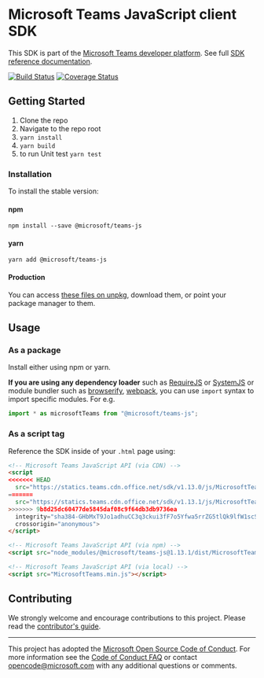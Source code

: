 # Microsoft Teams JavaScript client SDK

This SDK is part of the [Microsoft Teams developer platform](https://developer.microsoft.com/microsoft-teams). See full [SDK reference documentation](https://docs.microsoft.com/en-us/javascript/api/overview/msteams-client).

[![Build Status](https://travis-ci.org/OfficeDev/microsoft-teams-library-js.svg?branch=master)](https://travis-ci.org/OfficeDev/microsoft-teams-library-js)
[![Coverage Status](https://coveralls.io/repos/github/OfficeDev/microsoft-teams-library-js/badge.svg?branch=master)](https://coveralls.io/github/OfficeDev/microsoft-teams-library-js?branch=master)

## Getting Started

1.  Clone the repo
2.  Navigate to the repo root
3.  `yarn install`
4.  `yarn build`
5.  to run Unit test `yarn test`

### Installation

To install the stable version:

#### npm

`npm install --save @microsoft/teams-js`

#### yarn

`yarn add @microsoft/teams-js`

#### Production

You can access [these files on unpkg](https://statics.teams.cdn.office.net/sdk/v1.11.0/js/MicrosoftTeams.min.js), download them, or point your package manager to them.

## Usage

### As a package

Install either using npm or yarn.

**If you are using any dependency loader** such as [RequireJS](http://requirejs.org/) or [SystemJS](https://github.com/systemjs/systemjs) or module bundler such as [browserify](http://browserify.org/), [webpack](https://webpack.github.io/), you can use `import` syntax to import specific modules. For e.g.

```typescript
import * as microsoftTeams from "@microsoft/teams-js";
```

### As a script tag

Reference the SDK inside of your `.html` page using:

```html
<!-- Microsoft Teams JavaScript API (via CDN) -->
<script 
<<<<<<< HEAD
  src="https://statics.teams.cdn.office.net/sdk/v1.13.0/js/MicrosoftTeams.min.js" 
=======
  src="https://statics.teams.cdn.office.net/sdk/v1.13.1/js/MicrosoftTeams.min.js" 
>>>>>>> 9b8d25dc60477de5845daf08c9f64db3db9736ea
  integrity="sha384-GHbMxT9Jo1adhuCC3q3ckui3fF7o5Yfwa5rrZG5tlQk9lfW1scSDUr8fkmtn0a//" 
  crossorigin="anonymous">
</script>

<!-- Microsoft Teams JavaScript API (via npm) -->
<script src="node_modules/@microsoft/teams-js@1.13.1/dist/MicrosoftTeams.min.js"></script>

<!-- Microsoft Teams JavaScript API (via local) -->
<script src="MicrosoftTeams.min.js"></script>
```

## Contributing

We strongly welcome and encourage contributions to this project. Please read the [contributor's guide](CONTRIBUTING.md).

---

This project has adopted the [Microsoft Open Source Code of Conduct](https://opensource.microsoft.com/codeofconduct/). For more information see the [Code of Conduct FAQ](https://opensource.microsoft.com/codeofconduct/faq/) or contact [opencode@microsoft.com](mailto:opencode@microsoft.com) with any additional questions or comments.
